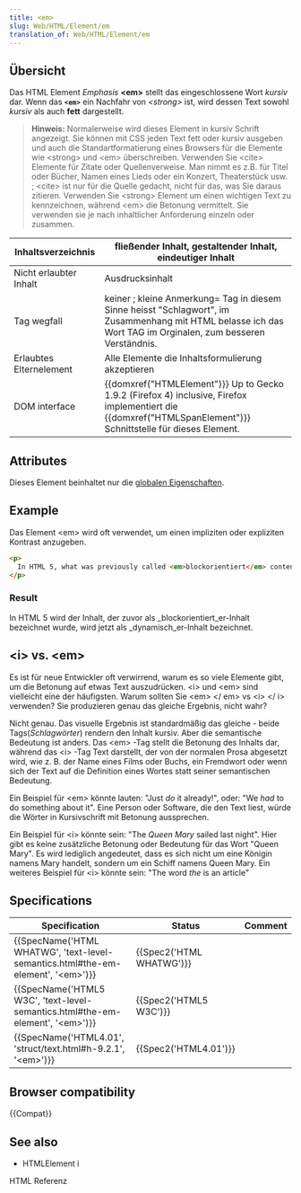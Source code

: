```yaml
---
title: <em>
slug: Web/HTML/Element/em
translation_of: Web/HTML/Element/em
---
```

## Übersicht

Das HTML Element _Emphasis_ **\<em>** stellt das eingeschlossene Wort _kursiv_ dar. Wenn das **`<em>`** ein Nachfahr von _\<strong>_ ist, wird dessen Text sowohl _kursiv_ als auch **fett** dargestellt.

> **Hinweis:** Normalerweise wird dieses Element in kursiv Schrift angezeigt. Sie können mit CSS jeden Text fett oder kursiv ausgeben und auch die Standartformatierung eines Browsers für die Elemente wie \<strong> und \<em> überschreiben. Verwenden Sie \<cite> Elemente für Zitate oder Quellenverweise. Man nimmt es z.B. für Titel oder Bücher, Namen eines Lieds oder ein Konzert, Theaterstück usw. ; \<cite> ist nur für die Quelle gedacht, nicht für das, was Sie daraus zitieren. Verwenden Sie \<strong> Element um einen wichtigen Text zu kennzeichnen, während \<em> die Betonung vermittelt. Sie verwenden sie je nach inhaltlicher Anforderung einzeln oder zusammen.

| Inhaltsverzeichnis      | fließender Inhalt, gestaltender Inhalt, eindeutiger Inhalt                                                                                                                         |
| ----------------------- | ---------------------------------------------------------------------------------------------------------------------------------------------------------------------------------- |
| Nicht erlaubter Inhalt  | Ausdrucksinhalt                                                                                                                                                                    |
| Tag wegfall             | keiner ; kleine Anmerkung= Tag in diesem Sinne heisst "Schlagwort", im Zusammenhang mit HTML belasse ich das Wort TAG im Orginalen, zum besseren Verständnis.                      |
| Erlaubtes Elternelement | Alle Elemente die Inhaltsformulierung akzeptieren                                                                                                                                  |
| DOM interface           | {{domxref("HTMLElement")}} Up to Gecko 1.9.2 (Firefox 4) inclusive, Firefox implementiert die {{domxref("HTMLSpanElement")}} Schnittstelle für dieses Element. |

## Attributes

Dieses Element beinhaltet nur die [globalen Eigenschaften](/de/docs/Web/HTML/Global_attributes).

## Example

Das Element \<em> wird oft verwendet, um einen impliziten oder expliziten Kontrast anzugeben.

```html
<p>
  In HTML 5, what was previously called <em>blockorientiert</em> content is now called <em>dynamisch</em> content.
</p>
```

### Result

In HTML 5 wird der Inhalt, der zuvor als \_blockorientiert_er-Inhalt bezeichnet wurde, wird jetzt als \_dynamisch_er-Inhalt bezeichnet.

## \<i> vs. \<em>

Es ist für neue Entwickler oft verwirrend, warum es so viele Elemente gibt, um die Betonung auf etwas Text auszudrücken. \<i> und \<em> sind vielleicht eine der häufigsten. Warum sollten Sie \<em> \</ em> vs \<i> \</ i> verwenden? Sie produzieren genau das gleiche Ergebnis, nicht wahr?

Nicht genau. Das visuelle Ergebnis ist standardmäßig das gleiche - beide Tags(_Schlagwörter_) rendern den Inhalt kursiv. Aber die semantische Bedeutung ist anders. Das \<em> -Tag stellt die Betonung des Inhalts dar, während das \<i> -Tag Text darstellt, der von der normalen Prosa abgesetzt wird, wie z. B. der Name eines Films oder Buchs, ein Fremdwort oder wenn sich der Text auf die Definition eines Wortes statt seiner semantischen Bedeutung.

Ein Beispiel für \<em> könnte lauten: "Just _do_ it already!", oder: "We _had_ to do something about it". Eine Person oder Software, die den Text liest, würde die Wörter in Kursivschrift mit Betonung aussprechen.

Ein Beispiel für \<i> könnte sein: "The _Queen Mary_ sailed last night". Hier gibt es keine zusätzliche Betonung oder Bedeutung für das Wort "Queen Mary". Es wird lediglich angedeutet, dass es sich nicht um eine Königin namens Mary handelt, sondern um ein Schiff namens Queen Mary. Ein weiteres Beispiel für \<i> könnte sein: "The word _the_ is an article"

## Specifications

| Specification                                                                                                    | Status                           | Comment |
| ---------------------------------------------------------------------------------------------------------------- | -------------------------------- | ------- |
| {{SpecName('HTML WHATWG', 'text-level-semantics.html#the-em-element', '&lt;em&gt;')}} | {{Spec2('HTML WHATWG')}} |         |
| {{SpecName('HTML5 W3C', 'text-level-semantics.html#the-em-element', '&lt;em&gt;')}} | {{Spec2('HTML5 W3C')}}     |         |
| {{SpecName('HTML4.01', 'struct/text.html#h-9.2.1', '&lt;em&gt;')}}                         | {{Spec2('HTML4.01')}}     |         |

## Browser compatibility

{{Compat}}

## See also

- HTMLElement i

HTML Referenz
